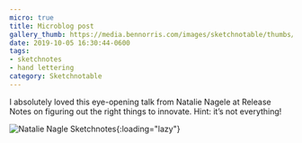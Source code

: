 ```yaml
---
micro: true
title: Microblog post
gallery_thumb: https://media.bennorris.com/images/sketchnotable/thumbs/release-notes-2019-nagele.jpg
date: 2019-10-05 16:30:44-0600
tags:
- sketchnotes
- hand lettering
category: Sketchnotable
---
```


I absolutely loved this eye-opening talk from Natalie Nagele at Release Notes on figuring out the right things to innovate. Hint: it’s not everything!

![Natalie Nagle Sketchnotes](https://media.bennorris.com/images/sketchnotable/release-notes-2019/release-notes-2019-nagele.jpg){:loading="lazy"}